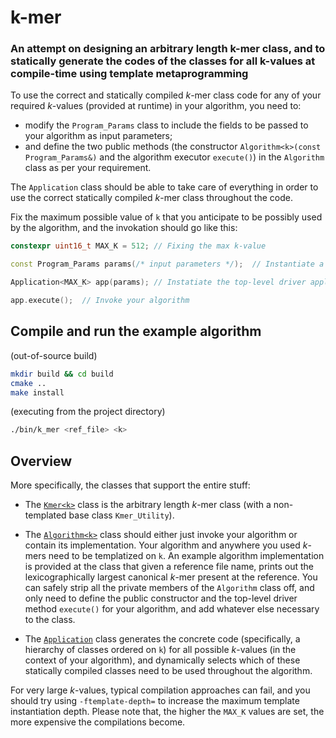 # k-mer

### An attempt on designing an arbitrary length k-mer class, and to statically generate the codes of the classes for all k-values at compile-time using template metaprogramming

To use the correct and statically compiled _k_-mer class code for any of your required _k_-values (provided at runtime) in your algorithm, you need to:

- modify the `Program_Params` class to include the fields to be passed to your algorithm as input parameters;
- and define the two public methods (the constructor `Algorithm<k>(const Program_Params&)` and the algorithm executor `execute()`) in the `Algorithm` class as per your requirement.

The `Application` class should be able to take care of everything in order to use the correct statically compiled _k_-mer class throughout the code.

Fix the maximum possible value of `k` that you anticipate to be possibly used by the algorithm, and the invokation should go like this:

```cpp
constexpr uint16_t MAX_K = 512; // Fixing the max k-value

const Program_Params params(/* input parameters */);  // Instantiate a parameters wrapper with the required input

Application<MAX_K> app(params); // Instatiate the top-level driver application

app.execute();  // Invoke your algorithm
```

## Compile and run the example algorithm

(out-of-source build)

```bash
mkdir build && cd build
cmake ..
make install
```

(executing from the project directory)

```bash
./bin/k_mer <ref_file> <k>
```

## Overview

More specifically, the classes that support the entire stuff:

- The [`Kmer<k>`](https://github.com/jamshed-k/k-mer/blob/master/include/Kmer.hpp) class is the arbitrary length _k_-mer class (with a non-templated base class `Kmer_Utility`).

- The [`Algorithm<k>`](https://github.com/jamshed-k/k-mer/blob/master/include/Algorithm.hpp) class should either just invoke your algorithm or contain its implementation. Your algorithm and anywhere you used _k_-mers need to be templatized on `k`. An example algorithm implementation is provided at the class that given a reference file name, prints out the lexicographically largest canonical _k_-mer present at the reference. You can safely strip all the private members of the `Algorithm` class off, and only need to define the public constructor and the top-level driver method `execute()` for your algorithm, and add whatever else necessary to the class.

- The [`Application`](https://github.com/jamshed-k/k-mer/blob/master/include/Application.hpp) class generates the concrete code (specifically, a hierarchy of classes ordered on `k`) for all possible _k_-values (in the context of your algorithm), and dynamically selects which of these statically compiled classes need to be used throughout the algorithm.

For very large _k_-values, typical compilation approaches can fail, and you should try using `-ftemplate-depth=` to increase the maximum template instantiation depth. Please note that, the higher the `MAX_K` values are set, the more expensive the compilations become.
